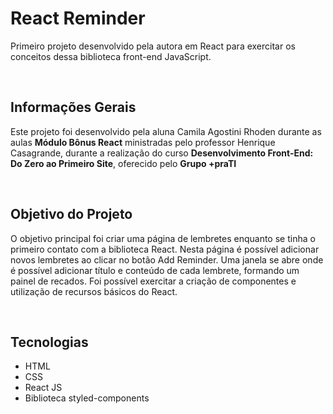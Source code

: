 # React Reminder
<p align="left">Primeiro projeto desenvolvido pela autora em React para exercitar os conceitos dessa biblioteca front-end JavaScript.</p>
<br>

## Informações Gerais
<p align="left">Este projeto foi desenvolvido pela aluna Camila Agostini Rhoden durante as aulas <strong>Módulo Bônus React</strong> ministradas pelo professor Henrique Casagrande, durante a realização do curso <strong>Desenvolvimento Front-End: Do Zero ao Primeiro Site</strong>, oferecido pelo <strong>Grupo +praTI</strong></p>
<br>

## Objetivo do Projeto
<p align="left">O objetivo principal foi criar uma página de lembretes enquanto se tinha o primeiro contato com a biblioteca React. Nesta página é possível adicionar novos lembretes ao clicar no botão Add Reminder. Uma janela se abre onde é possível adicionar título e conteúdo de cada lembrete, formando um painel de recados. Foi possível exercitar a criação de componentes e utilização de recursos básicos do React.</p>
<br>

## Tecnologias
* HTML
* CSS
* React JS
* Biblioteca styled-components
